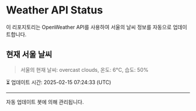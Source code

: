 
# Weather API Status

이 리포지토리는 OpenWeather API를 사용하여 서울의 날씨 정보를 자동으로 업데이트합니다.

## 현재 서울 날씨
> 서울의 현재 날씨: overcast clouds, 온도: 6°C, 습도: 50%

⏳ 업데이트 시간: 2025-02-15 07:24:33 (UTC)

---
자동 업데이트 봇에 의해 관리됩니다.
